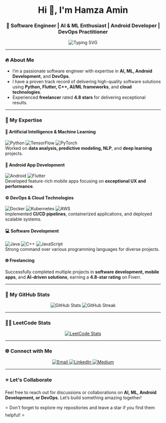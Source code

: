 <!-- Profile README -->

<h1 align="center">Hi 👋, I'm Hamza Amin</h1>
<h3 align="center">🚀 Software Engineer | AI & ML Enthusiast | Android Developer | DevOps Practitioner</h3>

<p align="center">
  <img src="https://readme-typing-svg.demolab.com?font=Fira+Code&size=22&pause=1000&color=F70000&center=true&vCenter=true&width=435&lines=Welcome+to+my+GitHub+profile!;I+build+awesome+apps+and+systems;AI+%7C+ML+%7C+Android+%7C+DevOps;Let's+collaborate+and+innovate!" alt="Typing SVG" />
</p>

---

### 🔥 About Me
- I’m a passionate software engineer with expertise in **AI, ML, Android Development**, and **DevOps**.
- I have a proven track record of delivering high-quality software solutions using **Python, Flutter, C++, AI/ML frameworks**, and **cloud technologies**.
- Experienced **freelancer** rated **4.8 stars** for delivering exceptional results.
  
---

### 🔧 My Expertise

#### 🌟 **Artificial Intelligence & Machine Learning**  
![Python](https://img.shields.io/badge/Python-3776AB?style=flat&logo=python&logoColor=white) 
![TensorFlow](https://img.shields.io/badge/TensorFlow-FF6F00?style=flat&logo=tensorflow&logoColor=white) 
![PyTorch](https://img.shields.io/badge/PyTorch-EE4C2C?style=flat&logo=pytorch&logoColor=white)  
Worked on **data analysis, predictive modeling, NLP**, and **deep learning** projects.

#### 📱 **Android App Development**  
![Android](https://img.shields.io/badge/Android-3DDC84?style=flat&logo=android&logoColor=white) 
![Flutter](https://img.shields.io/badge/Flutter-02569B?style=flat&logo=flutter&logoColor=white)  
Developed feature-rich mobile apps focusing on **exceptional UX and performance**.

#### ⚙️ **DevOps & Cloud Technologies**  
![Docker](https://img.shields.io/badge/Docker-2496ED?style=flat&logo=docker&logoColor=white) 
![Kubernetes](https://img.shields.io/badge/Kubernetes-326CE5?style=flat&logo=kubernetes&logoColor=white) 
![AWS](https://img.shields.io/badge/AWS-232F3E?style=flat&logo=amazon-aws&logoColor=white)  
Implemented **CI/CD pipelines**, containerized applications, and deployed scalable systems.

#### 💻 **Software Development**  
![Java](https://img.shields.io/badge/Java-007396?style=flat&logo=java&logoColor=white) 
![C++](https://img.shields.io/badge/C++-00599C?style=flat&logo=cplusplus&logoColor=white) 
![JavaScript](https://img.shields.io/badge/JavaScript-F7DF1E?style=flat&logo=javascript&logoColor=black)  
Strong command over various programming languages for diverse projects.

#### 🌐 **Freelancing**  
Successfully completed multiple projects in **software development, mobile apps**, and **AI-driven solutions**, earning a **4.8-star rating** on Fiverr.

---

### 🌟 My GitHub Stats

<p align="center">
  <img src="https://github-readme-stats.vercel.app/api?username=hak2979&show_icons=true&theme=radical" alt="GitHub Stats" />
  <img src="https://github-readme-streak-stats.herokuapp.com/?user=hak2979&theme=radical" alt="GitHub Streak" />
</p>

---

### 🧑‍💻 LeetCode Stats
<p align="center">
  <a href="https://leetcode.com/u/hamzaamin5003/">
    <img src="https://leetcard.jacoblin.cool/u/hamzaamin5003?theme=dark&font=source_code_pro&ext=heatmap" alt="LeetCode Stats">
  </a>
</p>

---

### 🌐 Connect with Me
<p align="center">
  <a href="mailto:hamzaamin5003@gmail.com">
    <img src="https://img.shields.io/badge/Email-D14836?style=for-the-badge&logo=gmail&logoColor=white" alt="Email">
  </a>
  <a href="http://www.linkedin.com/in/hamza-amin-khokhar-80bab267/">
    <img src="https://img.shields.io/badge/LinkedIn-0077B5?style=for-the-badge&logo=linkedin&logoColor=white" alt="LinkedIn">
  </a>
  <a href="https://medium.com/@hamzaamin5003">
    <img src="https://img.shields.io/badge/Medium-12100E?style=for-the-badge&logo=medium&logoColor=white" alt="Medium">
  </a>
</p>

---

### ⭐ Let's Collaborate
Feel free to reach out for discussions or collaborations on **AI, ML, Android Development, or DevOps**. Let’s build something amazing together!

⭐ Don't forget to explore my repositories and leave a star if you find them helpful! ⭐
